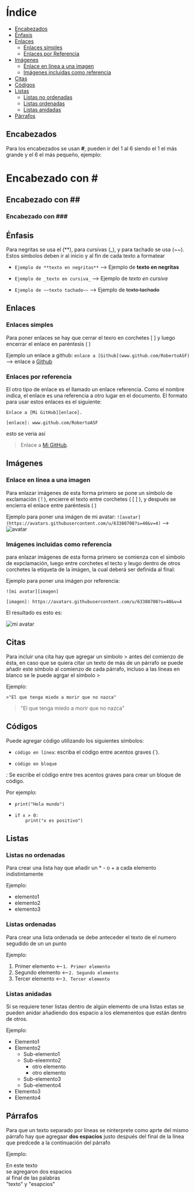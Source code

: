 # Índice

* [Encabezados](#encabezados)
* [Énfasis](#énfasis)
* [Enlaces](#enlaces)
  * [Enlaces simples](#enlaces-simples)
  * [Enlaces por Referencia](#enlaces-por-referencia)
* [Imágenes](#imágenes)
  * [Enlace en línea a una imagen](#enlace-en-línea-a-una-imagen)
  * [Imágenes incluidas como referencia](#imágenes-incluidas-como-referencia)
* [Citas](#citas)
* [Códigos](#códigos)
* [Listas](#listas)
  * [Listas no ordenadas](#listas-no-ordenadas)
  * [Listas ordenadas](#listas-ordenadas)
  * [Listas anidadas](#listas-anidadas)
* [Párrafos](#párrafos)


## Encabezados

Para los encabezados se usan **#**, pueden ir del 1 al 6 siendo el 1 el más grande y el 6 el más pequeño, ejemplo:

# Encabezado con \#
## Encabezado con \##
### Encabezado con \###

## Énfasis

  Para negritas se usa el (\**), para cursivas (\_), y para tachado se usa (\~~). Estos símbolos deben ir al inicio y al fin de cada texto a formatear
  
  - `Ejemplo de **texto en negritas**` --> Ejemplo de **texto en negritas**
   
  - `Ejemplo de _texto en cursiva_` --> Ejemplo de _texto en cursiva_

  - `Ejemplo de ~~texto tachado~~` --> Ejemplo de ~~texto tachado~~
  
## Enlaces

### Enlaces simples

   Para poner enlaces se hay que cerrar el texro en corchetes \[ \] y luego encerrar el enlace en paréntesis \( \)
   
   Ejemplo un enlace a github:
   `enlace a [Github](www.github.com/RobertoASF)` --> enlace a [Github](www.github.com/RobertoASF)

### Enlaces por referencia
   
   El otro tipo de enlace es el llamado un enlace referencia. Como el nombre indica, el enlace es una referencia a otro lugar en el documento. El formato para usar estos enlaces es el siguiente:

   ```
Enlace a [Mi GitHub][enlace].

[enlace]: www.github.com/RobertoASF
   ```
esto se veria así

> Enlace a [Mi GitHub][enlace].
>
>[enlace]: www.github.com/RobertoASF
   

## Imágenes
 
### Enlace en línea a una imagen

Para enlazar imágenes de esta forma primero se pone un símbolo de exclamación \( \! \), encierre el texto entre corchetes \( \[ \] \), y después se encierra el enlace entre paréntesis \(  \)
   
Ejemplo para poner una imágen de mi avatar:
`![avatar](https://avatars.githubusercontent.com/u/63380708?s=40&v=4)` --> ![avatar](https://avatars.githubusercontent.com/u/63380708?s=40&v=4) 

### Imágenes incluidas como referencia
   para enlazar imágenes de esta forma primero se comienza con el simbolo de expclamación, luego entre corchetes el tecto y leugo dentro de otros corchetes la etiqueta de la imágen, la cual deberá ser definida al final:
   
   Ejemplo para poner una imágen por referencia:
   ```
   ![mi avatar][imagen]
  
  [imagen]: https://avatars.githubusercontent.com/u/63380708?s=40&v=4 
   ```
   El resultado es esto es:
   
  ![mi avatar][imagen]
  
  [imagen]: https://avatars.githubusercontent.com/u/63380708?s=40&v=4 
 
## Citas
   
Para incluir una cita hay que agregar un símbolo \> antes del comienzo de ésta, en caso que se quiera citar un texto de más de un párrafo se puede añadir este símbolo al comienzo de cada párrafo, incluso a las líneas en blanco se le puede agrgar el símbolo \>
  
Ejemplo:
  
`>"El que tenga miedo a morir que no nazca"`
  
>"El que tenga miedo a morir que no nazca"
               
## Códigos
   
Puede agregar código utilizando los siguientes símbolos:

- `código en línea`: escriba el código entre acentos graves (`).
- ```
  código en bloque
  ```
 : Se escribe el código entre tres acentos graves para crear un bloque de código.

Por ejemplo:

- `print("Hola mundo")`
- ```
  if x > 0:
      print("x es positivo")
  ```
      
## Listas
    
### Listas no ordenadas
   
Para crear una lista hay que añadir un \* \- o \+ a cada elemento indistintamente
   
Ejemplo:
     
* elemento1
* elemento2
* elemento3

### Listas ordenadas
  
  Para crear una lista ordenada se debe anteceder el texto de el numero segudido de un un punto
  
  Ejemplo:
  
  1. Primer elemento    <--`1. Primer elemento`
  2. Segundo elemento   <--`2. Segundo elemento`
  3. Tercer elemento    <--`3. Tercer elemento`
  
 ### Listas anidadas
 
 Si se requiere tener listas dentro de algún elemento de una listas estas se pueden anidar añadiendo dos espacio a los elemenentos que están dentro de otros.
 
 Ejemplo:
 
 - Elemento1
 - Elemento2
   - Sub-elemento1
   - Sub-eleemnto2
     - otro elemento
     - otro elemento 
   - Sub-elemento3
   - Sub-elemento4
 - Elemento3
 - Elemento4
  
## Párrafos

Para que un texto separado por líneas se ninterprete como aprte del mismo párrafo hay que agregaar **dos espacios** justo después del final de la línea que predcede a la continuación del párrafo

Ejemplo:

En este texto  
se agregaron dos espacios  
al final de las palabras  
"texto" y "esapcios"
